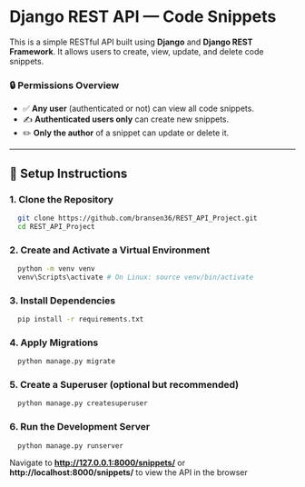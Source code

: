 # Django REST API — Code Snippets

This is a simple RESTful API built using **Django** and **Django REST Framework**. It allows users to create, view, update, and delete code snippets. 

### 🔒 Permissions Overview

- ✅ **Any user** (authenticated or not) can view all code snippets.
- ✍️ **Authenticated users only** can create new snippets.
- ✏️ **Only the author** of a snippet can update or delete it.

---

## 🚀 Setup Instructions
### 1. Clone the Repository

```bash
  git clone https://github.com/bransen36/REST_API_Project.git
  cd REST_API_Project
```

### 2. Create and Activate a Virtual Environment

```bash
  python -m venv venv
  venv\Scripts\activate # On Linux: source venv/bin/activate
```

### 3. Install Dependencies

```bash
  pip install -r requirements.txt
```

### 4. Apply Migrations

```bash
  python manage.py migrate
```

### 5. Create a Superuser (optional but recommended)

```bash
  python manage.py createsuperuser
```

### 6. Run the Development Server

```bash
  python manage.py runserver
```
Navigate to **http://127.0.0.1:8000/snippets/** or **http://localhost:8000/snippets/** to view the API in the browser
